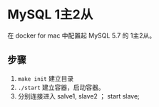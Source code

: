 # MySQL 1主2从 


在 docker for mac 中配置起 MySQL 5.7 的 1主2从。


## 步骤


1. `make init` 建立目录
2. `./start` 建立容器，启动容器。
3. 分别连接进入  salve1, slave2 ； start slave;



